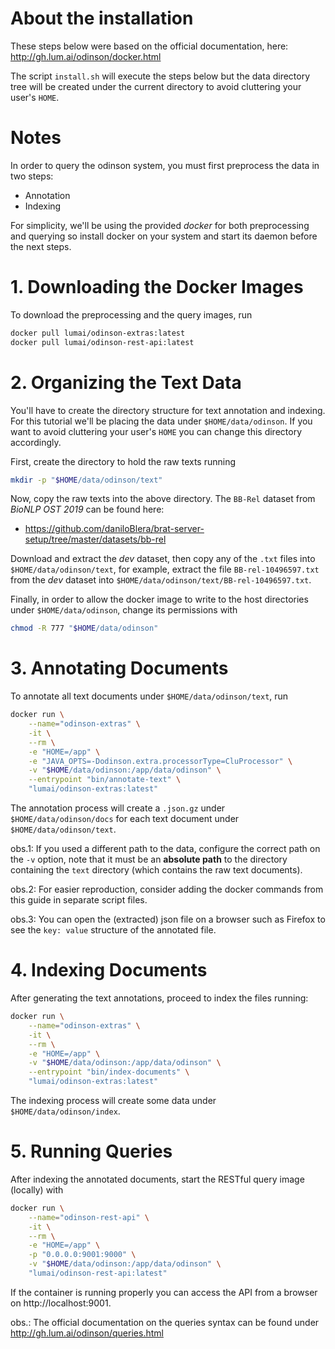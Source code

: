 <!-- For you reading the raw contents of this file, hello :) -->
# About the installation
These steps below were based on the official documentation, here: http://gh.lum.ai/odinson/docker.html

The script `install.sh` will execute the steps below but the data directory tree will be created under the current directory to avoid cluttering your user's `HOME`.

# Notes
In order to query the odinson system, you must first preprocess the data in two steps:

*   Annotation
*   Indexing

For simplicity, we'll be using the provided *docker* for both preprocessing and querying so install docker on your system and start its daemon before the next steps.

# 1. Downloading the Docker Images
To download the preprocessing and the query images, run

```zsh
docker pull lumai/odinson-extras:latest
docker pull lumai/odinson-rest-api:latest
```

# 2. Organizing the Text Data
You'll have to create the directory structure for text annotation and indexing. For this tutorial we'll be placing the data under `$HOME/data/odinson`. If you want to avoid cluttering your user's `HOME` you can change this directory accordingly.

First, create the directory to hold the raw texts running

```zsh
mkdir -p "$HOME/data/odinson/text"
```

Now, copy the raw texts into the above directory. The `BB-Rel` dataset from *BioNLP OST 2019* can be found here:

*   https://github.com/daniloBlera/brat-server-setup/tree/master/datasets/bb-rel

Download and extract the *dev* dataset, then copy any of the `.txt` files into `$HOME/data/odinson/text`, for example, extract the file `BB-rel-10496597.txt` from the *dev* dataset into `$HOME/data/odinson/text/BB-rel-10496597.txt`.

Finally, in order to allow the docker image to write to the host directories under `$HOME/data/odinson`, change its permissions with

```zsh
chmod -R 777 "$HOME/data/odinson"
```

# 3. Annotating Documents
To annotate all text documents under `$HOME/data/odinson/text`, run

```zsh
docker run \
    --name="odinson-extras" \
    -it \
    --rm \
    -e "HOME=/app" \
    -e "JAVA_OPTS=-Dodinson.extra.processorType=CluProcessor" \
    -v "$HOME/data/odinson:/app/data/odinson" \
    --entrypoint "bin/annotate-text" \
    "lumai/odinson-extras:latest"
```

The annotation process will create a `.json.gz` under `$HOME/data/odinson/docs` for each text document under `$HOME/data/odinson/text`.

obs.1: If you used a different path to the data, configure the correct path on the `-v` option, note that it must be an **absolute path** to the directory containing the `text` directory (which contains the raw text documents).

obs.2: For easier reproduction, consider adding the docker commands from this guide in separate script files.

obs.3: You can open the (extracted) json file on a browser such as Firefox to see the `key: value` structure of the annotated file.

# 4. Indexing Documents
After generating the text annotations, proceed to index the files running:

```zsh
docker run \
    --name="odinson-extras" \
    -it \
    --rm \
    -e "HOME=/app" \
    -v "$HOME/data/odinson:/app/data/odinson" \
    --entrypoint "bin/index-documents" \
    "lumai/odinson-extras:latest"
  ```

The indexing process will create some data under `$HOME/data/odinson/index`.

# 5. Running Queries
After indexing the annotated documents, start the RESTful query image (locally) with

```zsh
docker run \
    --name="odinson-rest-api" \
    -it \
    --rm \
    -e "HOME=/app" \
    -p "0.0.0.0:9001:9000" \
    -v "$HOME/data/odinson:/app/data/odinson" \
    "lumai/odinson-rest-api:latest"
```

If the container is running properly you can access the API from a browser on http://localhost:9001.

obs.: The official documentation on the queries syntax can be found under http://gh.lum.ai/odinson/queries.html
